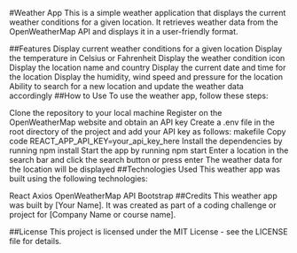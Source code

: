 #Weather App
This is a simple weather application that displays the current weather conditions for a given location. It retrieves weather data from the OpenWeatherMap API and displays it in a user-friendly format.

##Features
Display current weather conditions for a given location
Display the temperature in Celsius or Fahrenheit
Display the weather condition icon
Display the location name and country
Display the current date and time for the location
Display the humidity, wind speed and pressure for the location
Ability to search for a new location and update the weather data accordingly
##How to Use
To use the weather app, follow these steps:

Clone the repository to your local machine
Register on the OpenWeatherMap website and obtain an API key
Create a .env file in the root directory of the project and add your API key as follows:
makefile
Copy code
REACT_APP_API_KEY=your_api_key_here
Install the dependencies by running npm install
Start the app by running npm start
Enter a location in the search bar and click the search button or press enter
The weather data for the location will be displayed
##Technologies Used
This weather app was built using the following technologies:

React
Axios
OpenWeatherMap API
Bootstrap
##Credits
This weather app was built by [Your Name]. It was created as part of a coding challenge or project for [Company Name or course name].

##License
This project is licensed under the MIT License - see the LICENSE file for details.
